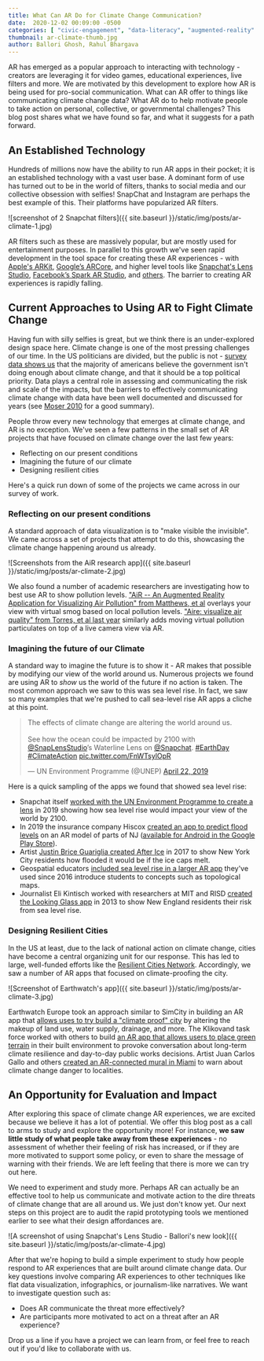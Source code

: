 ```yaml
---
title: What Can AR Do for Climate Change Communication?
date:  2020-12-02 00:09:00 -0500
categories: [ "civic-engagement", "data-literacy", "augmented-reality" ]
thumbnail: ar-climate-thumb.jpg
author: Ballori Ghosh, Rahul Bhargava
---
```


AR has emerged as a popular approach to interacting with technology - creators are leveraging it for video games, educational experiences, live filters and more. We are motivated by this development to explore how AR is being used for pro-social communication. What can AR offer to things like communicating climate change data? What AR do to help motivate people to take action on personal, collective, or governmental challenges? This blog post shares what we have found so far, and what it suggests for a path forward.

## An Established Technology

Hundreds of millions now have the ability to run AR apps in their pocket; it is an established technology with a vast user base. A dominant form of use has turned out to be in the world of filters, thanks to social media and our collective obsession with selfies! SnapChat and Instagram are perhaps the best example of this. Their platforms have popularized AR filters.

![screenshot of 2 Snapchat filters]({{ site.baseurl }}/static/img/posts/ar-climate-1.jpg)

AR filters such as these are massively popular, but are mostly used for entertainment purposes. In parallel to this growth we've seen rapid development in the tool space for creating these AR experiences - with [Apple's ARKit](https://developer.apple.com/augmented-reality/), [Google’s ARCore](https://developers.google.com/ar), and higher level tools like [Snapchat's Lens Studio](https://lensstudio.snapchat.com), [Facebook’s Spark AR Studio](https://sparkar.facebook.com/ar-studio/), and [others](https://arvrjourney.com/top-10-ar-tools-for-app-development-6dab56a833db). The barrier to creating AR experiences is rapidly falling.


## Current Approaches to Using AR to Fight Climate Change

Having fun with silly selfies is great, but we think there is an under-explored design space here.  Climate change is one of the most pressing challenges of our time. In the US politicians are divided, but the public is not - [survey data shows us](https://www.pewresearch.org/fact-tank/2020/04/21/how-americans-see-climate-change-and-the-environment-in-7-charts/) that the majority of americans believe the government isn't doing enough about climate change, and that it should be a top political priority. Data plays a central role in assessing and communicating the risk and scale of the impacts, but the barriers to effectively communicating climate change with data have been well documented and discussed for years (see [Moser 2010](https://climateaccess.org/system/files/Moser_Communicating%20Climate%20Change.pdf) for a good summary).

People throw every new technology that emerges at climate change, and AR is no exception. We've seen a few patterns in the small set of AR projects that have focused on climate change over the last few years:
* Reflecting on our present conditions
* Imagining the future of our climate
* Designing resilient cities

Here's a quick run down of some of the projects we came across in our survey of work.

### Reflecting on our present conditions

A standard approach of data visualization is to "make visible the invisible". We came across a set of projects that attempt to do this, showcasing the climate change happening around us already.

![Screenshots from the AiR research app]({{ site.baseurl }}/static/img/posts/ar-climate-2.jpg)

We also found a number of academic researchers are investigating how to best use AR to show pollution levels. ["AiR -- An Augmented Reality Application for Visualizing Air Pollution" from Matthews, et al](https://www.researchgate.net/publication/341899389_AiR_--_An_Augmented_Reality_Application_for_Visualizing_Air_Pollution) overlays your view with virtual smog based on local pollution levels. ["Aire: visualize air quality" from Torres, et al last year](https://dl.acm.org/doi/10.1145/3305365.3329869) similarly adds moving virtual pollution particulates on top of a live camera view via AR.

### Imagining the future of our Climate

A standard way to imagine the future is to show it - AR makes that possible by modifying our view of the world around us. Numerous projects we found are using AR to _show_ us the world of the future if no action is taken. The most common approach we saw to this was sea level rise. In fact, we saw so many examples that we're pushed to call sea-level rise AR apps a cliche at this point.

<blockquote class="twitter-tweet"><p lang="en" dir="ltr">The effects of climate change are altering the world around us. <br><br>See how the ocean could be impacted by 2100 with <a href="https://twitter.com/SnapLensStudio?ref_src=twsrc%5Etfw">@SnapLensStudio</a>’s Waterline Lens on <a href="https://twitter.com/Snapchat?ref_src=twsrc%5Etfw">@Snapchat</a>. <a href="https://twitter.com/hashtag/EarthDay?src=hash&amp;ref_src=twsrc%5Etfw">#EarthDay</a> <a href="https://twitter.com/hashtag/ClimateAction?src=hash&amp;ref_src=twsrc%5Etfw">#ClimateAction</a> <a href="https://t.co/FnWTsylOpR">pic.twitter.com/FnWTsylOpR</a></p>&mdash; UN Environment Programme (@UNEP) <a href="https://twitter.com/UNEP/status/1120373575356231680?ref_src=twsrc%5Etfw">April 22, 2019</a></blockquote> <script async src="https://platform.twitter.com/widgets.js" charset="utf-8"></script>

Here is a quick sampling of the apps we found that showed sea level rise:
* Snapchat itself [worked with the UN Environment Programme to create a lens](https://wersm.com/new-snapchat-ar-lens-shows-you-what-climate-change-can-do/) in 2019 showing how sea level rise would impact your view of the world by 2100.
* In 2019 the insurance company Hiscox [created an app to predict flood levels](https://www.insurancebusinessmag.com/us/news/catastrophe/hiscox-launches-augmentedreality-app-to-illustrate-flood-threat-189641.aspx) on an AR model of parts of NJ ([available for Android in the Google Play Store](https://play.google.com/store/apps/details?id=com.hiscox.floodplusar&hl=en_US&gl=US)).
* Artist [Justin Brice Guariglia created After Ice](https://www.climatecentral.org/news/app-sea-level-rise-21374) in 2017 to show New York City residents how flooded it would be if the ice caps melt.
* Geospatial educators [included sea level rise in a larger AR app](https://files.eric.ed.gov/fulltext/EJ1111551.pdf) they've used since 2016 introduce students to concepts such as topological maps.
* Journalist Eli Kintisch worked with researchers at MIT and RISD [created the Looking Glass app](https://www.youtube.com/watch?v=PeytXlQBHi8) in 2013 to show New England residents their risk from sea level rise.

### Designing Resilient Cities

In the US at least, due to the lack of national action on climate change, cities have become a central organizing unit for our response. This has led to large, well-funded efforts like the [Resilient Cities Network](https://resilientcitiesnetwork.org). Accordingly, we saw a number of AR apps that focused on climate-proofing the city.

![Screenshot of Earthwatch's app]({{ site.baseurl }}/static/img/posts/ar-climate-3.jpg)

Earthwatch Europe took an approach similar to SimCity in building an AR app that [allows uses to try build a "climate proof" city](https://vrnation.tv/earthwatch-europe-ar-app-visualizes-a-climate-proof-city/) by altering the makeup of land use, water supply, drainage, and more. The Klikovand task force worked with others to build [an AR app that allows users to place green terrain](https://www.larapp.dk) in their built environment to provoke conversation about long-term climate resilience and day-to-day public works decisions. Artist Juan Carlos Gallo and others [created an AR-connected mural in Miami](https://www.miamiherald.com/news/local/environment/article198488639.html) to warn about climate change danger to localities.

## An Opportunity for Evaluation and Impact

After exploring this space of climate change AR experiences, we are excited because we believe it has a lot of potential. We offer this blog post as a call to arms to study and explore the opportunity more! For instance, **we saw little study of what people take away from these experiences** - no assessment of whether their feeling of risk has increased, or if they are more motivated to support some policy, or even to share the message of warning with their friends. We are left feeling that there is more we can try out here.

We need to experiment and study more. Perhaps AR can actually be an effective tool to help us communicate and motivate action to the dire threats of climate change that are all around us. We just don't know yet. Our next steps on this project are to audit the rapid prototyping tools we mentioned earlier to see what their design affordances are.

![A screenshot of using Snapchat's Lens Studio - Ballori's new look]({{ site.baseurl }}/static/img/posts/ar-climate-4.jpg)

After that we're hoping to build a simple experiment to study how people respond to AR experiences that are built around climate change data. Our key questions involve comparing AR experiences to other techniques like flat data visualization, infographics, or journalism-like narratives. We want to investigate question such as:
* Does AR communicate the threat more effectively?
* Are participants more motivated to act on a threat after an AR experience?

Drop us a line if you have a project we can learn from, or feel free to reach out if you'd like to collaborate with us.
